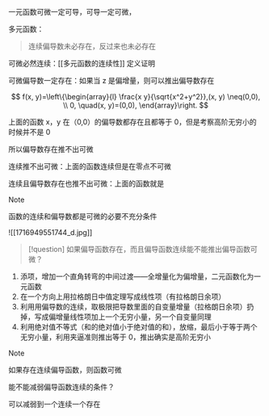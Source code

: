 ---
---

一元函数可微一定可导，可导一定可微，

多元函数：

> 连续偏导数未必存在，反过来也未必存在

可微必然连续：[[多元函数的连续性]] 定义证明

可微偏导数一定存在：如果当 z 是偏增量，则可以推出偏导数存在

$$
f(x, y)=\left\{\begin{array}{l}
\frac{x y}{\sqrt{x^2+y^2}},(x, y) \neq(0,0), \\
0, \quad(x, y)=(0,0),
\end{array}\right.
$$

上面的函数 x，y 在（0,0）的偏导数都存在且都等于 0，但是考察高阶无穷小的时候并不是 0

所以偏导数存在推不出可微

连续推不出可微：上面的函数连续但是在零点不可微

连续且偏导数存在也推不出可微：上面的函数就是

> [!NOTE]
> 函数的连续和偏导数都是可微的必要不充分条件
>

![[1716949551744_d.jpg]]

> [!question] 如果偏导函数存在，而且偏导函数连续能不能推出偏导函数可微？


1. 添项，增加一个直角转弯的中间过渡——全增量化为偏增量，二元函数化为一元函数
2. 在一个方向上用拉格朗日中值定理写成线性项（有拉格朗日余项）
3. 利用用偏导数的连续，取极限把导数里面的自变量增量（拉格朗日余项）扔掉，写成偏增量线性项加上一个无穷小量，另一个自变量同理
4. 利用绝对值不等式（和的绝对值小于绝对值的和），放缩，最后小于等于两个无穷小量，利用夹逼准则推出等于 0，推出确实是高阶无穷小


> [!NOTE]
> 如果存在连续偏导函数，则函数可微


能不能减弱偏导函数连续的条件？

可以减弱到一个连续一个存在
